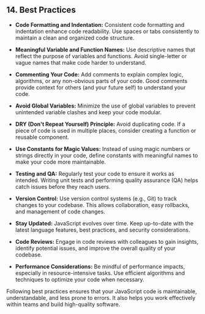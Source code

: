 ## 14. Best Practices

- **Code Formatting and Indentation:**
Consistent code formatting and indentation enhance code readability. Use spaces or tabs consistently to maintain a clean and organized code structure.

- **Meaningful Variable and Function Names:**
Use descriptive names that reflect the purpose of variables and functions. Avoid single-letter or vague names that make code harder to understand.

- **Commenting Your Code:**
Add comments to explain complex logic, algorithms, or any non-obvious parts of your code. Good comments provide context for others (and your future self) to understand your code.

- **Avoid Global Variables:**
Minimize the use of global variables to prevent unintended variable clashes and keep your code modular.

- **DRY (Don't Repeat Yourself) Principle:**
Avoid duplicating code. If a piece of code is used in multiple places, consider creating a function or reusable component.

- **Use Constants for Magic Values:**
Instead of using magic numbers or strings directly in your code, define constants with meaningful names to make your code more maintainable.

- **Testing and QA:**
Regularly test your code to ensure it works as intended. Writing unit tests and performing quality assurance (QA) helps catch issues before they reach users.

- **Version Control:**
Use version control systems (e.g., Git) to track changes to your codebase. This allows collaboration, easy rollbacks, and management of code changes.

- **Stay Updated:**
JavaScript evolves over time. Keep up-to-date with the latest language features, best practices, and security considerations.

- **Code Reviews:**
Engage in code reviews with colleagues to gain insights, identify potential issues, and improve the overall quality of your codebase.

- **Performance Considerations:**
Be mindful of performance impacts, especially in resource-intensive tasks. Use efficient algorithms and techniques to optimize your code when necessary.

Following best practices ensures that your JavaScript code is maintainable, understandable, and less prone to errors. It also helps you work effectively within teams and build high-quality software.

